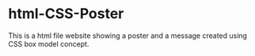 # html-CSS-Poster
This is a html file website showing a poster and a message created using CSS box model concept.
